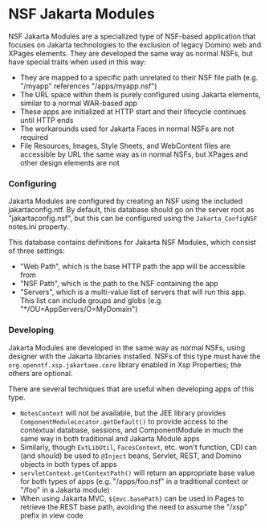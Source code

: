 # NSF Jakarta Modules

NSF Jakarta Modules are a specialized type of NSF-based application that focuses on Jakarta technologies to the exclusion of legacy Domino web and XPages elements. They are developed the same way as normal NSFs, but have special traits when used in this way:

- They are mapped to a specific path unrelated to their NSF file path (e.g. "/myapp" references "/apps/myapp.nsf")
- The URL space within them is purely configured using Jakarta elements, similar to a normal WAR-based app
- These apps are initialized at HTTP start and their lifecycle continues until HTTP ends
- The workarounds used for Jakarta Faces in normal NSFs are not required
- File Resources, Images, Style Sheets, and WebContent files are accessible by URL the same way as in normal NSFs, but XPages and other design elements are not

### Configuring

Jakarta Modules are configured by creating an NSF using the included jakartaconfig.ntf. By default, this database should go on the server root as "jakartaconfig.nsf", but this can be configured using the `Jakarta_ConfigNSF` notes.ini property.

This database contains definitions for Jakarta NSF Modules, which consist of three settings:

- "Web Path", which is the base HTTP path the app will be accessible from
- "NSF Path", which is the path to the NSF containing the app
- "Servers", which is a multi-value list of servers that will run this app. This list can include groups and globs (e.g. "*/OU=AppServers/O=MyDomain")

### Developing

Jakarta Modules are developed in the same way as normal NSFs, using designer with the Jakarta libraries installed. NSFs of this type must have the `org.openntf.xsp.jakartaee.core` library enabled in Xsp Properties; the others are optional.

There are several techniques that are useful when developing apps of this type.

- `NotesContext` will not be available, but the JEE library provides `ComponentModuleLocator.getDefault()` to provide access to the contextual database, sessions, and ComponentModule in much the same way in both traditional and Jakarta Module apps
- Similarly, though `ExtLibUtil`, `FacesContext`, etc. won't function, CDI can (and should) be used to `@Inject` beans, Servlet, REST, and Domino objects in both types of apps
- `servletContext.getContextPath()` will return an appropriate base value for both types of apps (e.g. "/apps/foo.nsf" in a traditional context or "/foo" in a Jakarta module)
- When using Jakarta MVC, `${mvc.basePath}` can be used in Pages to retrieve the REST base path, avoiding the need to assume the "/xsp" prefix in view code